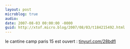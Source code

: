```yaml
---
layout: post
microblog: true
audio: 
date: 2007-08-03 00:00:00 -0000
guid: http://xtof.micro.blog/2007/08/03/t184215492.html
---
```

le cantine camp paris 15 est ouvert : [tinyurl.com/28bdfl](http://tinyurl.com/28bdfl)
